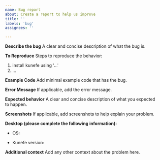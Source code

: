 ```yaml
---
name: Bug report
about: Create a report to help us improve
title: ''
labels: 'bug'
assignees: ''

---
```


**Describe the bug**
A clear and concise description of what the bug is.

**To Reproduce**
Steps to reproduce the behavior:
1. install kunefe using '...'
2. ...

**Example Code**
Add minimal example code that has the bug.

**Error Message**
If applicable, add the error message.

**Expected behavior**
A clear and concise description of what you expected to happen.

**Screenshots**
If applicable, add screenshots to help explain your problem.

**Desktop (please complete the following information):**
- OS:
<!-- run this command: uname -a -->
- Kunefe version:
<!-- run this command: python -c "import kunefe; print(kunefe.__version__)" -->

**Additional context**
Add any other context about the problem here.
